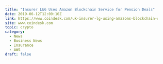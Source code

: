 ```yaml
---
title: "Insurer L&G Uses Amazon Blockchain Service for Pension Deals"
date: 2019-06-12T12:00:10Z
link: https://www.coindesk.com/uk-insurer-lg-using-amazons-blockchain-service-for-bulk-pensions-deals?utm_medium=RSS&utm_source=hune
site: www.coindesk.com
topic: crypto
category:
  - News
  - Business News
  - Insurance
  - AWS
draft: false
---
```

